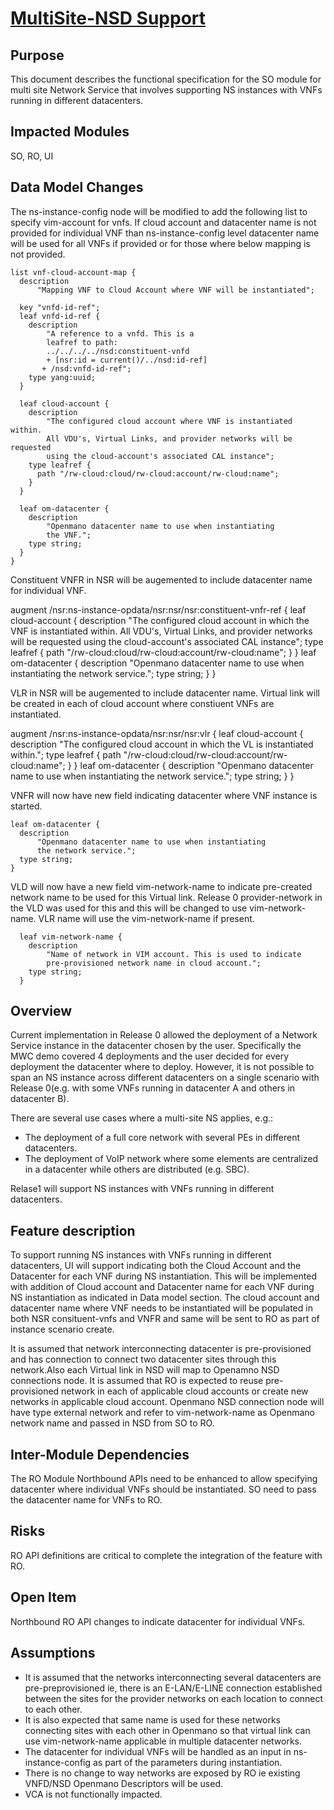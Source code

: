 # [MultiSite-NSD Support](https://osm.etsi.org/gerrit/#/c/160/) #

## Purpose ##
This document describes the functional specification for the
SO module for multi site Network Service that involves supporting NS instances with VNFs running
in different datacenters.

## Impacted Modules ##
SO, RO, UI

## Data Model Changes ##

The ns-instance-config node will be modified to add  the following list to specify vim-account 
for vnfs. If cloud account and datacenter name is not provided for individual VNF than 
ns-instance-config level datacenter name will be used for all VNFs if provided or for those where 
below mapping is not provided.

    list vnf-cloud-account-map {
      description
          "Mapping VNF to Cloud Account where VNF will be instantiated";

      key "vnfd-id-ref";
      leaf vnfd-id-ref {
        description
            "A reference to a vnfd. This is a
            leafref to path:
            ../../../../nsd:constituent-vnfd
            + [nsr:id = current()/../nsd:id-ref]
           + /nsd:vnfd-id-ref";
        type yang:uuid;
      }

      leaf cloud-account {
        description
            "The configured cloud account where VNF is instantiated within.
            All VDU's, Virtual Links, and provider networks will be requested
            using the cloud-account's associated CAL instance";
        type leafref {
          path "/rw-cloud:cloud/rw-cloud:account/rw-cloud:name";
        }
      }

      leaf om-datacenter {
        description
            "Openmano datacenter name to use when instantiating
            the VNF.";
        type string;
      }
    }

Constituent VNFR in NSR will be augemented to include datacenter name for individual VNF.

  augment /nsr:ns-instance-opdata/nsr:nsr/nsr:constituent-vnfr-ref {
    leaf cloud-account {
      description
        "The configured cloud account in which the VNF is instantiated within.
         All VDU's, Virtual Links, and provider networks will be requested
         using the cloud-account's associated CAL instance";
      type leafref {
        path "/rw-cloud:cloud/rw-cloud:account/rw-cloud:name";
      }
    }
    leaf om-datacenter {
      description
        "Openmano datacenter name to use when instantiating
         the network service.";
      type string;
   }
  }

VLR in NSR will be augemented to include datacenter name. Virtual link will be created in each of 
cloud account where constiuent VNFs are instantiated.

  augment /nsr:ns-instance-opdata/nsr:nsr/nsr:vlr {
    leaf cloud-account {
      description
        "The configured cloud account in which the VL is instantiated within.";
      type leafref {
        path "/rw-cloud:cloud/rw-cloud:account/rw-cloud:name";
      }
    }
    leaf om-datacenter {
      description
        "Openmano datacenter name to use when instantiating
         the network service.";
      type string;
    }
  }

VNFR will now have new field indicating datacenter where VNF instance is started.

    leaf om-datacenter {
      description
          "Openmano datacenter name to use when instantiating
          the network service.";
      type string;
    }

VLD will now have a new field vim-network-name to indicate pre-created network name to be
used for this Virtual link. Release 0 provider-network in the VLD was used for this and
this will be changed to use vim-network-name. VLR name will use the vim-network-name if present.

      leaf vim-network-name {
        description
            "Name of network in VIM account. This is used to indicate
            pre-provisioned network name in cloud account.";
        type string;
      }


## Overview ##

Current implementation in Release 0 allowed the deployment of a Network Service instance
 in the datacenter chosen by the user. Specifically the MWC demo covered 4 deployments 
and the user decided for every deployment the datacenter where to deploy.
However, it is not possible to span an NS instance across different datacenters on a 
single scenario with Release 0(e.g. with some VNFs running in datacenter A and others in 
datacenter B).

There are several use cases where a multi-site NS applies, e.g.:
- The deployment of a full core network with several PEs in different datacenters.
- The deployment of VoIP network where some elements are centralized in a datacenter while others 
  are distributed (e.g. SBC).

Relase1 will support NS instances with VNFs running in different datacenters.

## Feature description ##

To support running NS instances with VNFs running in different datacenters, UI will support
indicating both the Cloud Account and the Datacenter for each VNF during NS instantiation. This 
will be implemented with addition of Cloud account and Datacenter name for each VNF during NS 
instantiation as indicated in Data model section.
The cloud account and datacenter name where VNF needs to be instantiated will be populated in both 
NSR consituent-vnfs and VNFR and same will be sent to RO as part of instance scenario create.

It is assumed that network interconnecting datacenter is pre-provisioned and has connection
to connect two datacenter sites through this network.Also each Virtual link in NSD 
will map to Openamno NSD connections node. It is assumed that RO is expected to reuse 
pre-provisioned network in each of applicable cloud accounts or create new networks in applicable 
cloud account. Openmano NSD connection node will have type external network and refer to 
vim-network-name as Openmano network name and passed in NSD from SO to RO.

## Inter-Module Dependencies ##
The RO Module Northbound APIs  need to be enhanced to allow specifying datacenter where individual 
VNFs should be instantiated.  SO need to pass the datacenter name for VNFs to RO.

## Risks ##
RO API definitions are critical to complete the integration of the feature with RO.

## Open Item ##
Northbound RO API changes to indicate datacenter for individual VNFs.

## Assumptions ##

 - It is assumed that the networks interconnecting several datacenters are pre-preprovisioned 
   ie, there is an E-LAN/E-LINE connection established between the sites for the provider networks
   on each location to connect to each other.
 - It is also expected that same name is used for these networks connecting sites with each other in Openmano so that
   virtual link can use vim-network-name applicable in multiple datacenter networks.
 - The datacenter for individual VNFs will be handled as an input in ns-instance-config as part of 
   the parameters during instantiation.
 - There is no change to way networks are exposed by RO ie existing VNFD/NSD Openmano Descriptors 
   will be used.
 - VCA is not functionally impacted.

